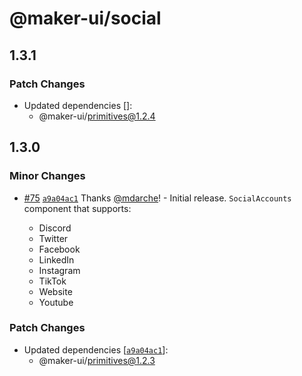 # @maker-ui/social

## 1.3.1

### Patch Changes

- Updated dependencies []:
  - @maker-ui/primitives@1.2.4

## 1.3.0

### Minor Changes

- [#75](https://github.com/mdarche/maker-ui/pull/75) [`a9a04ac1`](https://github.com/mdarche/maker-ui/commit/a9a04ac119a558a98897544fa1121761fb3dd488) Thanks [@mdarche](https://github.com/mdarche)! - Initial release. `SocialAccounts` component that supports:

  - Discord
  - Twitter
  - Facebook
  - LinkedIn
  - Instagram
  - TikTok
  - Website
  - Youtube

### Patch Changes

- Updated dependencies [[`a9a04ac1`](https://github.com/mdarche/maker-ui/commit/a9a04ac119a558a98897544fa1121761fb3dd488)]:
  - @maker-ui/primitives@1.2.3
